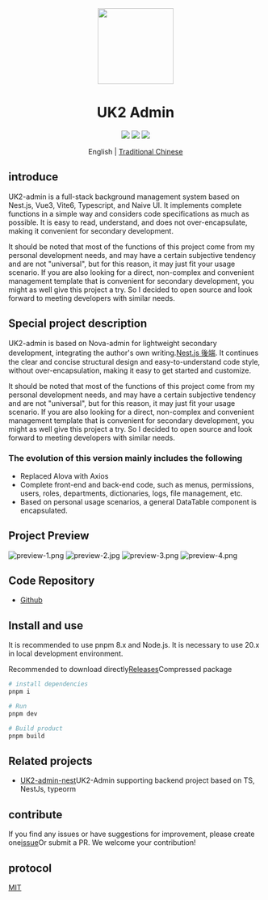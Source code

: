 <div align="center">
<img src="https://s2.loli.net/2025/09/27/rN84dp3uh1TWBlJ.png" style="width:150px"/>
<h1>UK2 Admin</h1>
</div>
<div align="center">
<img src="https://img.shields.io/github/license/akizono/uk2-admin"/>
<img src="https://badgen.net/github/stars/akizono/uk2-admin?icon=github"/>
<img src="https://img.shields.io/github/forks/akizono/uk2-admin"/>
</div>

<div align='center'>

  English |  [Traditional Chinese](./README.zh-TW.md)
</div>

## introduce

UK2-admin is a full-stack background management system based on Nest.js, Vue3, Vite6, Typescript, and Naive UI. It implements complete functions in a simple way and considers code specifications as much as possible. It is easy to read, understand, and does not over-encapsulate, making it convenient for secondary development.

It should be noted that most of the functions of this project come from my personal development needs, and may have a certain subjective tendency and are not "universal", but for this reason, it may just fit your usage scenario. If you are also looking for a direct, non-complex and convenient management template that is convenient for secondary development, you might as well give this project a try. So I decided to open source and look forward to meeting developers with similar needs.

## Special project description

UK2-admin is based on Nova-admin for lightweight secondary development, integrating the author's own writing.[Nest.js 後端](https://github.com/akizono/uk2-admin-nest). It continues the clear and concise structural design and easy-to-understand code style, without over-encapsulation, making it easy to get started and customize.

It should be noted that most of the functions of this project come from my personal development needs, and may have a certain subjective tendency and are not "universal", but for this reason, it may just fit your usage scenario. If you are also looking for a direct, non-complex and convenient management template that is convenient for secondary development, you might as well give this project a try. So I decided to open source and look forward to meeting developers with similar needs.

### The evolution of this version mainly includes the following

- Replaced Alova with Axios
- Complete front-end and back-end code, such as menus, permissions, users, roles, departments, dictionaries, logs, file management, etc.
- Based on personal usage scenarios, a general DataTable component is encapsulated.

## Project Preview

![preview-1.png](https://s2.loli.net/2025/09/27/j6UuvLYSVHEcq8X.png)
![preview-2.jpg](https://s2.loli.net/2025/09/27/3IMqzjLOEWhVHy5.png)
![preview-3.png](https://s2.loli.net/2025/09/27/dUiL3mgnDy4tRzp.png)
![preview-4.png](https://s2.loli.net/2025/09/27/IniYhGKx6AvZ9kq.png)

## Code Repository

- [Github](https://github.com/akizono/uk2-admin)

## Install and use

It is recommended to use pnpm 8.x and Node.js. It is necessary to use 20.x in local development environment.

Recommended to download directly[Releases](https://github.com/chansee97/nova-admin/releases)Compressed package

```bash
# install dependencies
pnpm i

# Run
pnpm dev

# Build product
pnpm build

```

## Related projects

- [UK2-admin-nest](https://github.com/akizono/uk2-admin-nest)UK2-Admin supporting backend project based on TS, NestJs, typeorm

## contribute

If you find any issues or have suggestions for improvement, please create one[issue](uk2-admin/issues/new)Or submit a PR. We welcome your contribution!

## protocol

[MIT](LICENSE)
